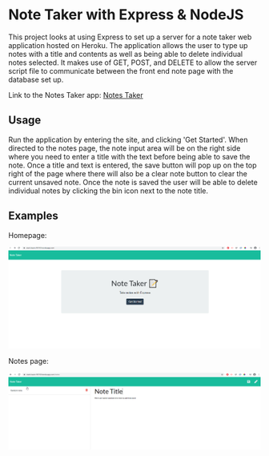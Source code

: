# Note Taker with Express & NodeJS

This project looks at using Express to set up a server for a note taker web application hosted on Heroku. The application allows the user to type up notes with a title and contents as well as being able to delete individual notes selected. It makes use of GET, POST, and DELETE to allow the server script file to communicate between the front end note page with the database set up.

Link to the Notes Taker app: [Notes Taker](https://stark-basin-90150.herokuapp.com/)

## Usage

Run the application by entering the site, and clicking 'Get Started'. When directed to the notes page, the note input area will be on the right side where you need to enter a title with the text before being able to save the note. Once a title and text is entered, the save button will pop up on the top right of the page where there will also be a clear note button to clear the current unsaved note. Once the note is saved the user will be able to delete individual notes by clicking the bin icon next to the note title.

## Examples

Homepage:

![Homepage](./src/example/Home.png)

Notes page:

![notes page](./src/example/Notes.png)
